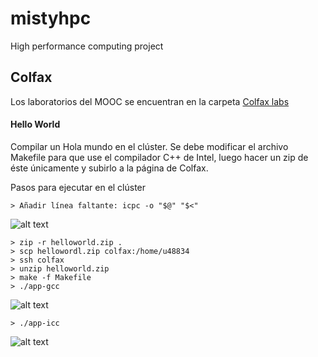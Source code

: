 # mistyhpc
High performance computing project

## Colfax
Los laboratorios del MOOC se encuentran en la carpeta [Colfax labs](./ColfaxLabs)

#### Hello World

Compilar un Hola mundo en el clúster. Se debe modificar el archivo Makefile para que use el compilador C++ de Intel, luego hacer un zip de éste únicamente y subirlo a la página de Colfax.

Pasos para ejecutar en el clúster
```
> Añadir línea faltante: icpc -o "$@" "$<"
```
![alt text](https://github.com/Asthgg/mistyhpc/static/images/missingLine.png "Image Makefile")
```
> zip -r helloworld.zip .
> scp hellowordl.zip colfax:/home/u48834
> ssh colfax
> unzip helloworld.zip
> make -f Makefile
> ./app-gcc
```
![alt text](https://github.com/Asthgg/mistyhpc/static/images/app-gcc.png "Image app-gcc output")
```
> ./app-icc
```
![alt text](https://github.com/Asthgg/mistyhpc/static/images/app-icc.png "Image app-icc output")



